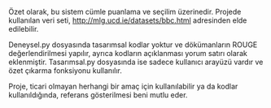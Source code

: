 Özet olarak, bu sistem cümle puanlama ve seçilim üzerinedir. Projede kullanılan veri seti, http://mlg.ucd.ie/datasets/bbc.html adresinden elde edilebilir.

Deneysel.py dosyasında tasarımsal kodlar yoktur ve dökümanların ROUGE değerlendirilmesi yapılır, ayrıca kodların açıklanması yorum satırı olarak eklenmiştir. Tasarımsal.py dosyasında ise sadece kullanıcı arayüzü vardır ve özet çıkarma fonksiyonu kullanılır.

Proje, ticari olmayan herhangi bir amaç için kullanılabilir ya da kodlar kullanıldığında, referans gösterilmesi beni mutlu eder.
